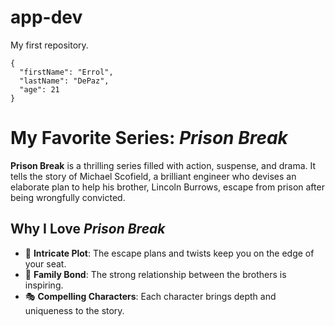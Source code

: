 # app-dev
My first repository.
```
{
  "firstName": "Errol",
  "lastName": "DePaz",
  "age": 21
}
```
# My Favorite Series: *Prison Break*

**Prison Break** is a thrilling series filled with action, suspense, and drama. It tells the story of Michael Scofield, a brilliant engineer who devises an elaborate plan to help his brother, Lincoln Burrows, escape from prison after being wrongfully convicted.

## Why I Love *Prison Break*  
- 🧠 **Intricate Plot**: The escape plans and twists keep you on the edge of your seat.  
- 👫 **Family Bond**: The strong relationship between the brothers is inspiring.  
- 🎭 **Compelling Characters**: Each character brings depth and uniqueness to the story.  

